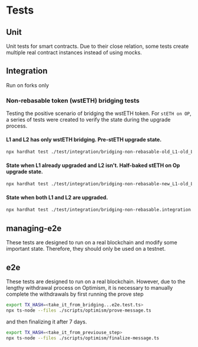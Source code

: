 # Tests

## Unit
Unit tests for smart contracts. Due to their close relation, some tests create multiple real contract instances instead of using mocks.

## Integration
Run on forks only
### Non-rebasable token (wstETH) bridging tests
Testing the positive scenario of bridging the wstETH token. For `stETH on OP`, a series of tests were created to verify the state during the upgrade process.
#### L1 and L2 has only wstETH bridging. Pre-stETH upgrade state.
```bash
npx hardhat test ./test/integration/bridging-non-rebasable-old_L1-old_L2.integration.test.ts
```
#### State when L1 already upgraded and L2 isn't. Half-baked stETH on Op upgrade state.
```bash
npx hardhat test ./test/integration/bridging-non-rebasable-new_L1-old_L2.integration.test.ts
```
#### State when both L1 and L2 are upgraded.
```bash
npx hardhat test ./test/integration/bridging-non-rebasable.integration.test.ts
```
## managing-e2e
These tests are designed to run on a real blockchain and modify some important state. Therefore, they should only be used on a testnet.

## e2e
These tests are designed to run on a real blockchain. However, due to the lengthy withdrawal process on Optimism, it is necessary to manually complete the withdrawals by first running the prove step
```bash
export TX_HASH=<take_it_from_bridging...e2e.test.ts>
npx ts-node --files ./scripts/optimism/prove-message.ts
```
and then finalizing it after 7 days.
```bash
export TX_HASH=<take_it_from_previouse_step>
npx ts-node --files ./scripts/optimism/finalize-message.ts
```



